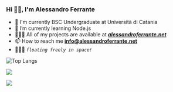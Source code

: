 ### Hi 👋🏼, I'm Alessandro Ferrante
- 🌱 I'm currently BSC Undergraduate at Università di Catania
- 🔭 I’m currently learning Node.js
- 👨🏼‍💻 All of my projects are available at [***alessandroferrante.net***](https://alessandroferrante.net/)
- 📫 How to reach me **info@alessandroferrante.net**
- 👨🏼‍🚀 *`floating freely in space!`*
 
![Top Langs](https://github-readme-stats.vercel.app/api/top-langs/?username=AlessandroFerrante&layout=compact&theme=transparent&include_all_commits=true&show_owner=true&langs_count=20&title_color=2D66FE&text_color=2D66FE&icon_color=2D66FE&hide_border=true)
 
<img src="https://komarev.com/ghpvc/?username=AlessandroFerrante&style=for-the-badge">

![](https://hit.yhype.me/github/profile?user_id=104135680)

<!--
**AlessandroFerrante/AlessandroFerrante** is a ✨ _special_ ✨ repository because its `README.md` (this file) appears on your GitHub profile.

Here are some ideas to get you started:

- 🔭 I’m currently working on ...
- 🌱 I’m currently learning ...
- 👯 I’m looking to collaborate on ...
- 🤔 I’m looking for help with ...
- 💬 Ask me about ...
- 📫 How to reach me: ...
- 😄 Pronouns: ...
- ⚡ Fun fact: ...
-->
